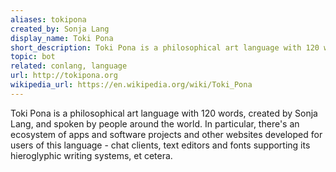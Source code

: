 ```yaml
---
aliases: tokipona
created_by: Sonja Lang
display_name: Toki Pona
short_description: Toki Pona is a philosophical art language with 120 words.
topic: bot
related: conlang, language
url: http://tokipona.org
wikipedia_url: https://en.wikipedia.org/wiki/Toki_Pona
---
```

Toki Pona is a philosophical art language with 120 words, created by Sonja Lang, and spoken by people around the world.  In particular, there's an ecosystem of apps and software projects and other websites developed for users of this language - chat clients, text editors and fonts supporting its hieroglyphic writing systems, et cetera.
